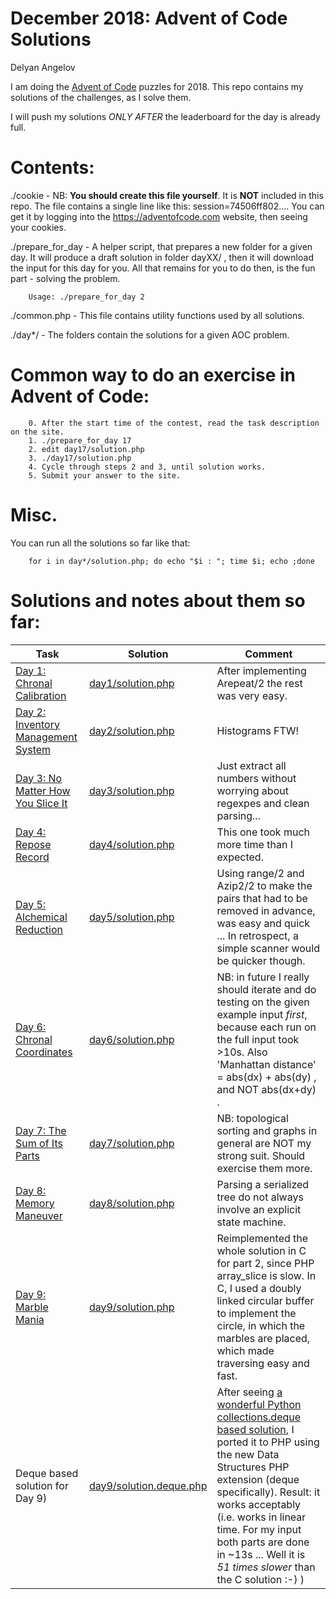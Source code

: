 # December 2018: Advent of Code Solutions
Delyan Angelov

I am doing the [Advent of Code](https://adventofcode.com) puzzles for 2018.
This repo contains my solutions of the challenges, as I solve them.

I will push my solutions *ONLY AFTER* the leaderboard for the day is already full.

Contents:
=======================================

./cookie - NB: **You should create this file yourself**. It is **NOT** included in this repo. 
The file contains a single line like this:  session=74506ff802....
You can get it by logging into the https://adventofcode.com website, then seeing your cookies.

./prepare_for_day - A helper script, that prepares a new folder for a given day. 
It will produce a draft solution in folder dayXX/ , then it will download the input for this day for you.
All that remains for you to do then, is the fun part - solving the problem.

        Usage: ./prepare_for_day 2                  

./common.php - This file contains utility functions used by all solutions.

./day*/ - The folders contain the solutions for a given AOC problem.


Common way to do an exercise in Advent of Code:
=======================================
        0. After the start time of the contest, read the task description on the site.
        1. ./prepare_for_day 17
        2. edit day17/solution.php
        3. ./day17/solution.php 
        4. Cycle through steps 2 and 3, until solution works.
        5. Submit your answer to the site.

Misc.
=======================================

You can run all the solutions so far like that:

        for i in day*/solution.php; do echo "$i : "; time $i; echo ;done



Solutions and notes about them so far:
=======================================

Task | Solution | Comment
--- | --- | ---
[Day 1: Chronal Calibration](https://adventofcode.com/2018/day/1) | [day1/solution.php](day1/solution.php) | After implementing Arepeat/2 the rest was very easy.
[Day 2: Inventory Management System](https://adventofcode.com/2018/day/2) | [day2/solution.php](day2/solution.php) | Histograms FTW!
[Day 3: No Matter How You Slice It](https://adventofcode.com/2018/day/3) | [day3/solution.php](day3/solution.php) | Just extract all numbers without worrying about regexpes and clean parsing...
[Day 4: Repose Record](https://adventofcode.com/2018/day/4) | [day4/solution.php](day4/solution.php) | This one took much more time than I expected.
[Day 5: Alchemical Reduction](https://adventofcode.com/2018/day/5) | [day5/solution.php](day5/solution.php) | Using range/2 and Azip2/2 to make the pairs that had to be removed in advance, was easy and quick ... In retrospect, a simple scanner would be quicker though.
[Day 6: Chronal Coordinates](https://adventofcode.com/2018/day/6) | [day6/solution.php](day6/solution.php) | NB: in future I really should iterate and do testing on the given example input *first*, because each run on the full input took >10s. Also 'Manhattan distance' = abs(dx) + abs(dy) , and NOT abs(dx+dy) .
[Day 7: The Sum of Its Parts](https://adventofcode.com/2018/day/7) | [day7/solution.php](day7/solution.php) | NB: topological sorting and graphs in general are NOT my strong suit. Should exercise them more.
[Day 8: Memory Maneuver](https://adventofcode.com/2018/day/8) | [day8/solution.php](day8/solution.php) | Parsing a serialized tree do not always involve an explicit state machine.
[Day 9: Marble Mania](https://adventofcode.com/2018/day/9) | [day9/solution.php](day9/solution.php) | Reimplemented the whole solution in C for part 2, since PHP array_slice is slow. In C, I used a doubly linked circular buffer to implement the circle, in which the marbles are placed, which made traversing easy and fast.
Deque based solution for Day 9) | [day9/solution.deque.php](day9/solution.deque.php) | After seeing [a wonderful Python collections.deque based solution](https://www.reddit.com/r/adventofcode/comments/a4i97s/2018_day_9_solutions/ebepyc7/), I ported it to PHP using the new Data Structures PHP extension (deque specifically). Result: it works acceptably (i.e. works in linear time. For my input both parts are done in ~13s ... Well it is _51 times slower_ than the C solution :-) )
